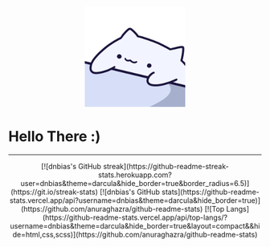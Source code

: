 <div id="header" align="center">
  <img src="bongo-cat.gif" width="200"/>
</div>

# Hello There :)

---

<p align="center">
[![dnbias's GitHub streak](https://github-readme-streak-stats.herokuapp.com?user=dnbias&theme=darcula&hide_border=true&border_radius=6.5)](https://git.io/streak-stats)
[![dnbias's GitHub stats](https://github-readme-stats.vercel.app/api?username=dnbias&theme=darcula&hide_border=true)](https://github.com/anuraghazra/github-readme-stats)
[![Top Langs](https://github-readme-stats.vercel.app/api/top-langs/?username=dnbias&theme=darcula&hide_border=true&layout=compact&&hide=html,css,scss)](https://github.com/anuraghazra/github-readme-stats)
</p>
